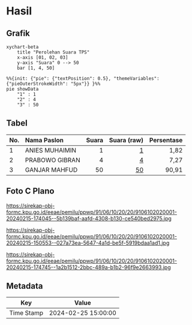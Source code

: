 # Hasil

## Grafik

```mermaid
xychart-beta
    title "Perolehan Suara TPS"
    x-axis [01, 02, 03]
    y-axis "Suara" 0 --> 50
    bar [1, 4, 50]
```

```mermaid
%%{init: {"pie": {"textPosition": 0.5}, "themeVariables": {"pieOuterStrokeWidth": "5px"}} }%%
pie showData
    "1" : 1
    "2" : 4
    "3" : 50
```

## Tabel

| No. | Nama Paslon    | Suara | Suara (raw) | Persentase |
|:--- |:-------------- | -----:| -----------:| ----------:|
| 1   | ANIES MUHAIMIN | 1     | [1][p-1]    | 1,82       |
| 2   | PRABOWO GIBRAN | 4     | [4][p-2]    | 7,27       |
| 3   | GANJAR MAHFUD  | 50    | [50][p-3]   | 90,91      |


[p-1]: https://github.com/gigit-pemilu/pemilu-2024-91-papua/blob/main/pilpres/hitung-suara/sub/91-papua/sub/06-biak-numfor/sub/10-padaido/sub/2020-paidori/sub/001-tps/sub/paslon-1.txt
[p-2]: https://github.com/gigit-pemilu/pemilu-2024-91-papua/blob/main/pilpres/hitung-suara/sub/91-papua/sub/06-biak-numfor/sub/10-padaido/sub/2020-paidori/sub/001-tps/sub/paslon-2.txt
[p-3]: https://github.com/gigit-pemilu/pemilu-2024-91-papua/blob/main/pilpres/hitung-suara/sub/91-papua/sub/06-biak-numfor/sub/10-padaido/sub/2020-paidori/sub/001-tps/sub/paslon-3.txt

## Foto C Plano

https://sirekap-obj-formc.kpu.go.id/eeae/pemilu/ppwp/91/06/10/20/20/9106102020001-20240215-174045--5b139baf-aafd-4308-b130-ce540bed2975.jpg

https://sirekap-obj-formc.kpu.go.id/eeae/pemilu/ppwp/91/06/10/20/20/9106102020001-20240215-150553--027a73ea-5647-4a1d-be5f-5919bdaa1ad1.jpg

https://sirekap-obj-formc.kpu.go.id/eeae/pemilu/ppwp/91/06/10/20/20/9106102020001-20240215-174745--1a2b1512-2bbc-489a-b1b2-96f9e2663993.jpg


## Metadata

| Key        | Value               |
| ---------- | ------------------- |
| Time Stamp | 2024-02-25 15:00:00 |



